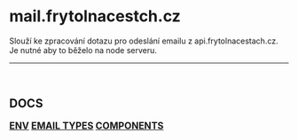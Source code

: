 # mail.frytolnacestch.cz

Slouží ke zpracování dotazu pro odeslání emailu z api.frytolnacestach.cz. Je nutné aby to běželo na node serveru. 

_____________________________________________________________________

&nbsp;

## DOCS
<big>**[ENV](docs/env.md)**</big>
<big>**[EMAIL TYPES](docs/email-type.md)**</big>
<big>**[COMPONENTS](docs/components.md)**</big>
